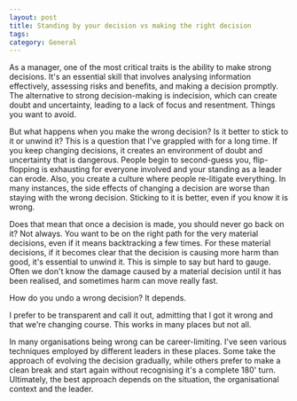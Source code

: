```yaml
---
layout: post
title: Standing by your decision vs making the right decision
tags: 
category: General
---
```

As a manager, one of the most critical traits is the ability to make strong decisions. It's an essential skill that involves analysing information effectively, assessing risks and benefits, and making a decision promptly. The alternative to strong decision-making is indecision, which can create doubt and uncertainty, leading to a lack of focus and resentment. Things you want to avoid.

But what happens when you make the wrong decision? Is it better to stick to it or unwind it? This is a question that I've grappled with for a long time. If you keep changing decisions, it creates an environment of doubt and uncertainty that is dangerous. People begin to second-guess you, flip-flopping is exhausting for everyone involved and your standing as a leader can erode. Also, you create a culture where people re-litigate everything. In many instances, the side effects of changing a decision are worse than staying with the wrong decision. Sticking to it is better, even if you know it is wrong.

Does that mean that once a decision is made, you should never go back on it? Not always. You want to be on the right path for the very material decisions, even if it means backtracking a few times. For these material decisions, if it becomes clear that the decision is causing more harm than good, it's essential to unwind it. This is simple to say but hard to gauge. Often we don't know the damage caused by a material decision until it has been realised, and sometimes harm can move really fast.

How do you undo a wrong decision? It depends.

I prefer to be transparent and call it out, admitting that I got it wrong and that we're changing course. This works in many places but not all.

In many organisations being wrong can be career-limiting. I've seen various techniques employed by different leaders in these places. Some take the approach of evolving the decision gradually, while others prefer to make a clean break and start again without recognising it's a complete 180' turn. Ultimately, the best approach depends on the situation, the organisational context and the leader. 
